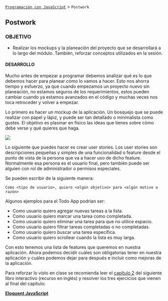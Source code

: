 
[`Programación con JavaScript`](../Readme.md) > `Postwork`

## Postwork

### OBJETIVO

- Realizar los mockups y la planeación del proyecto que se desarrollará a lo largo del módulo. También, reforzar conceptos utilizados en la sesión.  
  
#### DESARROLLO

Mucho antes de empezar a programar debemos analizar qué es lo que debemos hacer para planear cómo lo vamos a hacer. Esto nos ahorra tiempo y esfuerzo, ya que cuando empezamos un proyecto nuevo sin planeación, no estamos seguros de los requerimientos, estos pueden cambiar cuando ya estamos avanzados en el código y muchas veces nos toca retroceder y volver a empezar.

Lo primero es hacer un mockup de la aplicación. Un bosquejo que se puede realizar con papel y lápiz, y puede ser tan detallado o minimalista como gustes. El objetivo es plasmar en físico las ideas que tienes sobre cómo debe verse y qué quieres que haga.  

![](https://ibb.co/SmXgcb6)

Lo siguiente que puedes hacer es crear user stories. Los user stories son descripciones pequeñas y simples de una funcionalidad o feature desde el punto de vista de la persona que va a hacer uso de dicho feature.  Normalmente esa persona es el usuario final, pero también puede ser alguien con rol de administrador o permisos especiales.   

Se pueden escribir de la siguiente manera:

```Como <tipo de usuario>, quiero <algún objetivo> para <algún motivo o razón>```

Algunos ejemplos para el Todo App podrían ser:

* Como usuario quiero agregar nuevas tareas a la lista.  
* Como usuario quiero marcar una tarea como completada.  
* Como usuario quiero eliminar una tarea para que no utilice espacio.  
* Como usuario quiero filtrar tareas completadas o no completadas.  
* Como usuario quiero buscar una tarea específica.  
* Como usuario quiero scrollear cuando la lista es muy larga.  




Con esto tenemos una lista de features que queremos en nuestra aplicación. Ahora podemos decidir cuáles son obligatorias tener en nuestra aplicación y cuáles podemos dejar para después e incluir como mejoras de la aplicación.  

Para reforzar lo visto en clase se recomienda leer el <a href="https://eloquentjavascript.net/02_program_structure.html" target="_blank">capítulo 2</a> del siguiente libro interactivo (recurso en inglés) y resolver los tres ejercicios que vienen al final del capítulo:    

<a href="https://eloquentjavascript.net/" target="_blank">**Eloquent JavaScript**</a>






